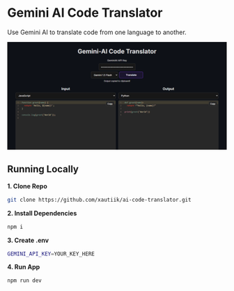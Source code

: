 # Gemini AI Code Translator

Use Gemini AI to translate code from one language to another.

![Gemini AI Code Translator](./public/screenshot.png)

## Running Locally

**1. Clone Repo**

```bash
git clone https://github.com/xautiik/ai-code-translator.git
```

**2. Install Dependencies**

```bash
npm i
```
**3. Create .env**

```bash
GEMINI_API_KEY=YOUR_KEY_HERE
```
**4. Run App**

```bash
npm run dev
```
